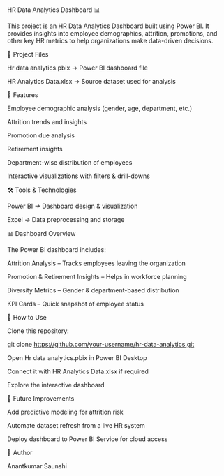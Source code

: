 HR Data Analytics Dashboard 📊

This project is an HR Data Analytics Dashboard built using Power BI. It provides insights into employee demographics, attrition, promotions, and other key HR metrics to help organizations make data-driven decisions.

📂 Project Files

Hr data analytics.pbix → Power BI dashboard file

HR Analytics Data.xlsx → Source dataset used for analysis

🚀 Features

Employee demographic analysis (gender, age, department, etc.)

Attrition trends and insights

Promotion due analysis

Retirement insights

Department-wise distribution of employees

Interactive visualizations with filters & drill-downs

🛠️ Tools & Technologies

Power BI → Dashboard design & visualization

Excel → Data preprocessing and storage

📊 Dashboard Overview

The Power BI dashboard includes:

Attrition Analysis – Tracks employees leaving the organization

Promotion & Retirement Insights – Helps in workforce planning

Diversity Metrics – Gender & department-based distribution

KPI Cards – Quick snapshot of employee status

📁 How to Use

Clone this repository:

git clone https://github.com/your-username/hr-data-analytics.git


Open Hr data analytics.pbix in Power BI Desktop

Connect it with HR Analytics Data.xlsx if required

Explore the interactive dashboard

📌 Future Improvements

Add predictive modeling for attrition risk

Automate dataset refresh from a live HR system

Deploy dashboard to Power BI Service for cloud access

👤 Author

Anantkumar Saunshi
